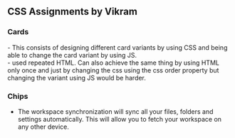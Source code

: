 <h2> CSS Assignments by Vikram</h2>
 
<h3>Cards</h3>
- This consists of designing different card variants by using CSS and being able to change the card variant by using JS. </br>
     - used repeated HTML. Can also achieve the same thing by using HTML only once and just by changing the css using the css order property but changing the variant using JS would be harder.
<h3>Chips</h3>

- The workspace synchronization will sync all your files, folders and settings automatically. This will allow you to fetch your workspace on any other device.
